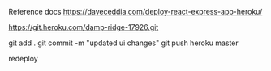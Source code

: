 Reference docs
https://daveceddia.com/deploy-react-express-app-heroku/



https://git.heroku.com/damp-ridge-17926.git

git add .
git commit -m "updated ui changes"
git push heroku master

redeploy
